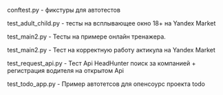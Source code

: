 
conftest.py - фикстуры для автотестов 

test_adult_child.py - тесты на всплывающее окно 18+ на Yandex Market

test_main2.py - Тесты на примере онлайн тренажера. 

test_main2.py - Тест на корректную работу актикула на Yandex Market

test_request_api.py - Тест Api HeadHunter поиск за компанией + регистрация водителя на открытом Api 

test_todo_app.py - Пример автотетсов для опенсоурс проекта todo 

